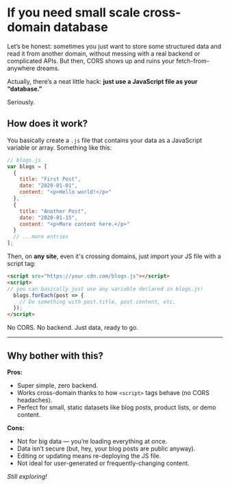 
# If you need small scale cross-domain database

Let’s be honest: sometimes you just want to store some structured data and read it from another domain, without messing with a real backend or complicated APIs. But then, CORS shows up and ruins your fetch-from-anywhere dreams.

Actually, there’s a neat little hack: **just use a JavaScript file as your “database.”** 

Seriously.

## How does it work?

You basically create a `.js` file that contains your data as a JavaScript variable or array. Something like this:

```js
// blogs.js
var blogs = [
  {
    title: "First Post",
    date: "2020-01-01",
    content: "<p>Hello world!</p>"
  },
  {
    title: "Another Post",
    date: "2020-01-15",
    content: "<p>More content here.</p>"
  }
  // ...more entries
];
```

Then, on **any site**, even it's crossing domains, just import your JS file with a script tag:

```html
<script src="https://your.cdn.com/blogs.js"></script>
<script>
// you can basically just use any variable declared in blogs.js!
  blogs.forEach(post => {
    // Do something with post.title, post.content, etc.
  });
</script>
```

No CORS. No backend. Just data, ready to go.

---

## Why bother with this?

**Pros:**

* Super simple, zero backend.
* Works cross-domain thanks to how `<script>` tags behave (no CORS headaches).
* Perfect for small, static datasets like blog posts, product lists, or demo content.

**Cons:**

* Not for big data — you’re loading everything at once.
* Data isn’t secure (but, hey, your blog posts are public anyway).
* Editing or updating means re-deploying the JS file.
* Not ideal for user-generated or frequently-changing content.

*Still exploring!*

<script src="../widgets/a11y-m-customized.js"></script>
<script src="../js/ctrlCode.js></script>

